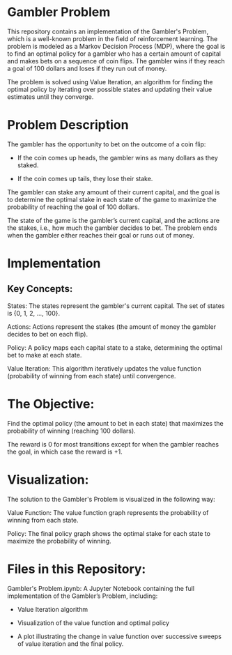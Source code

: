# Gambler Problem
This repository contains an implementation of the Gambler's Problem, which is a well-known problem in the field of reinforcement learning. The problem is modeled as a Markov Decision Process (MDP), where the goal is to find an optimal policy for a gambler who has a certain amount of capital and makes bets on a sequence of coin flips. The gambler wins if they reach a goal of 100 dollars and loses if they run out of money.

The problem is solved using Value Iteration, an algorithm for finding the optimal policy by iterating over possible states and updating their value estimates until they converge.

# Problem Description
The gambler has the opportunity to bet on the outcome of a coin flip:

- If the coin comes up heads, the gambler wins as many dollars as they staked.

- If the coin comes up tails, they lose their stake.

The gambler can stake any amount of their current capital, and the goal is to determine the optimal stake in each state of the game to maximize the probability of reaching the goal of 100 dollars.

The state of the game is the gambler’s current capital, and the actions are the stakes, i.e., how much the gambler decides to bet. The problem ends when the gambler either reaches their goal or runs out of money.

# Implementation
## Key Concepts:
States: The states represent the gambler's current capital. The set of states is {0, 1, 2, ..., 100}.

Actions: Actions represent the stakes (the amount of money the gambler decides to bet on each flip).

Policy: A policy maps each capital state to a stake, determining the optimal bet to make at each state.

Value Iteration: This algorithm iteratively updates the value function (probability of winning from each state) until convergence.

# The Objective:
Find the optimal policy (the amount to bet in each state) that maximizes the probability of winning (reaching 100 dollars).

The reward is 0 for most transitions except for when the gambler reaches the goal, in which case the reward is +1.

# Visualization:
The solution to the Gambler's Problem is visualized in the following way:

Value Function: The value function graph represents the probability of winning from each state.

Policy: The final policy graph shows the optimal stake for each state to maximize the probability of winning.

# Files in this Repository:
Gambler's Problem.ipynb: A Jupyter Notebook containing the full implementation of the Gambler’s Problem, including:

- Value Iteration algorithm

- Visualization of the value function and optimal policy

- A plot illustrating the change in value function over successive sweeps of value iteration and the final policy.


